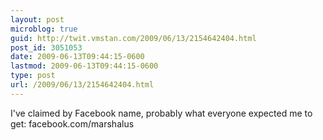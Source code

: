 ```yaml
---
layout: post
microblog: true
guid: http://twit.vmstan.com/2009/06/13/2154642404.html
post_id: 3051053
date: 2009-06-13T09:44:15-0600
lastmod: 2009-06-13T09:44:15-0600
type: post
url: /2009/06/13/2154642404.html
---
```

I've claimed by Facebook name, probably what everyone expected me to get: facebook.com/marshalus

